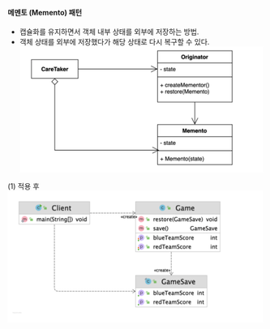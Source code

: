 #### 메멘토 (Memento) 패턴
- 캡슐화를 유지하면서 객체 내부 상태를 외부에 저장하는 방법.
- 객체 상태를 외부에 저장했다가 해당 상태로 다시 복구할 수 있다.
![IMAGES](../report/images/memento01.png)     

(1) 적용 후
![IMAGES](../report/images/memento02.png)